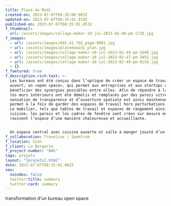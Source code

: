 ```yaml
---
title: Place du Midi
created-on: 2023-07-07T08:35:00.963Z
updated-on: 2023-07-07T08:35:01.019Z
published-on: 2023-07-07T08:35:01.053Z
f_thumbnail:
  url: /assets/images/collage-maker-10-jul-2023-02-46-pm-1728.jpg
f_images:
  - url: /assets/images/045.41.702_page-0001.jpg
  - url: /assets/images/placedumidi_plan.jpg
  - url: /assets/images/collage-maker-10-jul-2023-02-44-pm-1698.jpg
  - url: /assets/images/collage-maker-10-jul-2023-02-47-pm-3452.jpg
  - url: /assets/images/collage-maker-10-jul-2023-02-49-pm-8156.jpg
  - {}
f_faetured: true
f_description-rich-text: >-
  Les bureaux ont été conçus dans l’optique de créer un espace de travail
  ouvert, un «open space», qui permet aux entreprises et aux startups de pouvoir
  bénéficier des synergies possibles entre elles. Afin de répondre à la demande,
  les murs intérieurs ont été démolis et remplacés par des parois vitrées. La
  sensation de transparence et d’ouverture spatiale est ainsi maintenue et
  permet à la fois de garder des espaces de travail hors perturbations sonores.
  Le mobilier, tels que tables de travail et espaces de rangement ainsi que la
  cuisine, les parois et les cadres de fenêtre sont crées sur mesure en bois et
  ravivent l’espace d’une manière chaleureuse et accueillante.


  Un espace central avec cuisine ouverte et salle à manger jouxté d’un espace de jeux et repos ont été pensés offrant un cadre de travail agréable. Pour permettre une privacité au sein de cet espace ouvert, comme les réunions, quelques espaces fermés sont conçus.
f_collaboration: Travelise | Spektrum
f_location: Sion
f_client: La Bergerie
f_project-number: "045"
tags: projets
layout: "[projets].html"
date: 2023-07-07T08:35:01.082Z
seo:
  noindex: false
  twitter:title: summary
  twitter:card: summary
---
```

t﻿ransformation d'un bureau open space